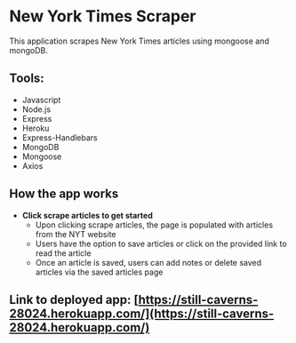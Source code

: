 # New York Times Scraper
This application scrapes New York Times articles using mongoose and mongoDB.


## Tools:
* Javascript
* Node.js
* Express
* Heroku
* Express-Handlebars
* MongoDB
* Mongoose
* Axios

## How the app works

* **Click scrape articles to get started** 
    * Upon clicking scrape articles, the page is populated with articles from the NYT website 
    * Users have the option to save articles or click on the provided link to read the article
    * Once an article is saved, users can add notes or delete saved articles via the saved articles page

## Link to deployed app: [https://still-caverns-28024.herokuapp.com/](https://still-caverns-28024.herokuapp.com/)
